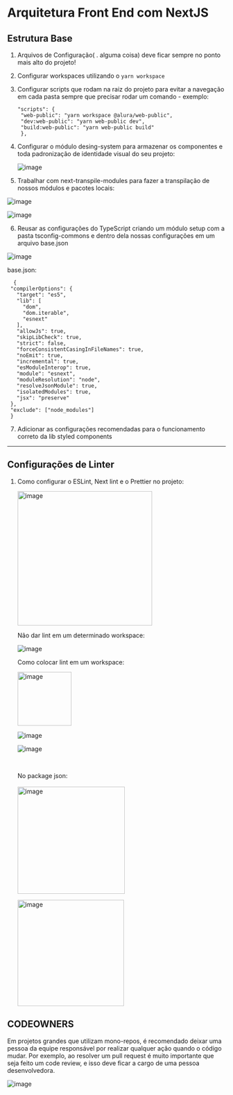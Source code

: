 # Arquitetura Front End com NextJS

## Estrutura Base

1. Arquivos de Configuração( . alguma coisa) deve ficar sempre no ponto mais alto do projeto!
2. Configurar workspaces utilizando o ```yarn workspace```
3. Configurar scripts que rodam na raiz do projeto para evitar a navegação em cada pasta sempre que precisar rodar um comando - exemplo:
   
   ```
   "scripts": {
    "web-public": "yarn workspace @alura/web-public",
    "dev:web-public": "yarn web-public dev",
    "build:web-public": "yarn web-public build"
    },
    ```
4. Configurar o módulo desing-system para armazenar os componentes e toda padronização de identidade visual do seu projeto:

   ![image](https://github.com/EnzowMb/NextJS-Arquitetura-Monorepo/assets/89809584/00d6be00-fcd8-4a53-8e6d-78b939a69338)

5. Trabalhar com next-transpile-modules para fazer a transpilação de nossos módulos e pacotes locais:
   
  ![image](https://github.com/EnzowMb/NextJS-Arquitetura-Monorepo/assets/89809584/a2934d7c-c2c9-452d-9eba-cd34ff27c2c3)

  ![image](https://github.com/EnzowMb/NextJS-Arquitetura-Monorepo/assets/89809584/c76189de-5247-412d-96d6-eb653b927c0c)

6. Reusar as configurações do TypeScript criando um módulo setup com a pasta tsconfig-commons e dentro dela nossas configurações em um arquivo base.json

  ![image](https://github.com/EnzowMb/NextJS-Arquitetura-Monorepo/assets/89809584/6edd989a-5779-4b65-b0f3-315afcd00156)

   base.json:
   ```
     {
    "compilerOptions": {
      "target": "es5",
      "lib": [
        "dom",
        "dom.iterable",
        "esnext"
      ],
      "allowJs": true,
      "skipLibCheck": true,
      "strict": false,
      "forceConsistentCasingInFileNames": true,
      "noEmit": true,
      "incremental": true,
      "esModuleInterop": true,
      "module": "esnext",
      "moduleResolution": "node",
      "resolveJsonModule": true,
      "isolatedModules": true,
      "jsx": "preserve"
    },
    "exclude": ["node_modules"]
    }
  ```

7. Adicionar as configurações recomendadas para o funcionamento correto da lib styled components

-----------------------------------------------
## Configurações de Linter

1. Como configurar o ESLint, Next lint e o Prettier no projeto:

   <img width="310" alt="image" src="https://github.com/EnzowMb/NextJS-Arquitetura-Monorepo/assets/89809584/077c3b58-d12c-4e54-b1f0-79dfdfc6d0f8">

   Não dar lint em um determinado workspace:

   ![image](https://github.com/EnzowMb/NextJS-Arquitetura-Monorepo/assets/89809584/8a68e657-d476-4c3a-8812-9881b9f1240d)

   Como colocar lint em um workspace:

   <img width="124" alt="image" src="https://github.com/EnzowMb/NextJS-Arquitetura-Monorepo/assets/89809584/7af2a065-4de2-4cd3-859d-f5f0ae7bf290">
   
   ![image](https://github.com/EnzowMb/NextJS-Arquitetura-Monorepo/assets/89809584/a457fb61-e063-43d1-b63e-88875d09010e)
   
   ![image](https://github.com/EnzowMb/NextJS-Arquitetura-Monorepo/assets/89809584/e7c76c12-7797-40e9-b5d3-a58450bef028)

    <br>

   No package json:<br><br>
   <img width="247" alt="image" src="https://github.com/EnzowMb/NextJS-Arquitetura-Monorepo/assets/89809584/a5d50759-e3e7-4933-8c71-1ff31f20484d">

    <img width="245" alt="image" src="https://github.com/EnzowMb/NextJS-Arquitetura-Monorepo/assets/89809584/8eace13b-c9cb-4f4d-a8d6-1b0a267a1b2f">

## CODEOWNERS

Em projetos grandes que utilizam mono-repos, é recomendado deixar uma pessoa da equipe responsável por realizar qualquer ação quando o código mudar. Por exemplo, ao resolver um pull request é muito importante que seja feito um code review, e isso deve ficar a cargo de uma pessoa desenvolvedora.

![image](https://github.com/EnzowMb/NextJS-Arquitetura-Monorepo/assets/89809584/e3b4384e-98ce-4402-a706-86b071d796a2)

